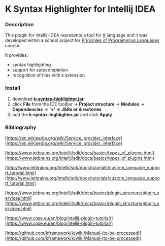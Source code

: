 # K Syntax Highlighter for Intellij IDEA

### Description
This plugin for Intellij-IDEA represents a tool for [K](http://www.kframework.org/index.php/Main_Page) language and it was developed within a school project for [Principles of Programming Languages](https://profs.info.uaic.ro/~arusoaie.andrei/lectures/PLP/2017/plp.html) course.

It provides:
- syntax highlighting
- support for autocompletion
- recognition of files with k extension

### Install
1. download [**k-syntax-highlighter.jar**](https://github.com/ioanabirsan/K-Syntax-Highlighter-for-Intellij-IDEA/blob/master/MyPlugin/k-syntax-highlighter.jar)
2. click **File** from the IDE toolbar -> **Project structure** -> **Modules** -> **Dependencies** -> **'+' → JARs or directories**
3. add the **k-syntax-highlighter.jar** and click **Apply**

### Bibliography
[https://en.wikipedia.org/wiki/Service_provider_interface](https://en.wikipedia.org/wiki/Service_provider_interface)

[https://www.jetbrains.org/intellij/sdk/docs/basics/types_of_plugins.html](https://www.jetbrains.org/intellij/sdk/docs/basics/types_of_plugins.html)

[http://www.jetbrains.org/intellij/sdk/docs/tutorials/custom_language_support_tutorial.html](http://www.jetbrains.org/intellij/sdk/docs/tutorials/custom_language_support_tutorial.html)

[https://www.jetbrains.org/intellij/sdk/docs/basics/plugin_structure/plugin_services.html](https://www.jetbrains.org/intellij/sdk/docs/basics/plugin_structure/plugin_services.html)

[https://www.cqse.eu/en/blog/intellij-plugin-tutorial/](https://www.cqse.eu/en/blog/intellij-plugin-tutorial/)

[https://github.com/kframework/k/wiki/Manual-(to-be-processed)](https://github.com/kframework/k/wiki/Manual-(to-be-processed))



